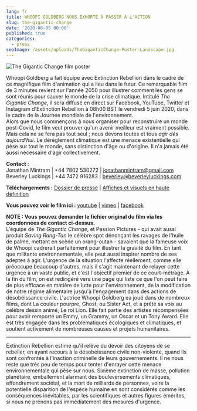 ```yaml
---
lang: fr
title: WHOOPI GOLDBERG NOUS EXHORTE À PASSER À L'ACTION
slug: the-gigantic-change
date: '2020-06-05 00:00'
published: true
categories:
  - press
seoImage: /assets/uploads/TheGiganticChange–Poster-Landscape.jpg
---
```

![The Gigantic Change film poster](/assets/uploads/TheGiganticChange-c.jpg)

Whoopi Goldberg a fait équipe avec Extinction Rebellion dans le cadre de ce magnifique film d'animation qui a lieu dans le futur. Ce remarquable film de 3 minutes revient sur l'année 2050 pour illustrer comment les gens se sont réunis pour sauver le monde de la crise climatique.
Intitulé *The Gigantic Change*, il sera diffusé en direct sur Facebook, YouTube, Twitter et Instagram d'Extinction Rebellion à 08h00 BST le vendredi 5 juin 2020, dans le cadre de la Journée mondiale de l'environnement.\
Alors que nous commençons à nous organiser pour reconstruire un monde post-Covid, le film veut prouver qu'un avenir meilleur est vraiment possible. Mais cela ne se fera pas tout seul ; nous devons toutes et tous *agir dès aujourd'hui*. Le dérèglement climatique est une menace existentielle qui pèse sur tout le monde, sans distinction d'âge ou d'origine. Il n'a jamais été aussi nécessaire d'agir collectivement.  

**Contact :**  
Jonathan Mintram | +44 7802 530272 | jonathanmintram@gmail.com  
Beverley Luckings | +44 7472 916283 | beverley@beverleyluckings.com

**Téléchargements :** [Dossier de presse](https://drive.google.com/file/d/10YlE2Fu-tXx0i2Okj3_SP85s7Iwe9za4/view?usp=sharing) | [Affiches et visuels en haute définition](https://drive.google.com/open?id=1-O9gXJ7coE7XJrEVS39SSWAFuVjWEQp-)

**Vous pouvez voir le film ici :** [youtube](https://youtu.be/wf6VXXNjML0) | [vimeo](https://vimeo.com/425424162/66d531dd86) | [facebook](https://www.facebook.com/ExtinctionRebellion/videos/308403240564157/)

**NOTE : Vous pouvez demander le fichier original du film via les coordonnées de contact ci-dessus.**\
L'équipe de _The Gigantic Change_, et Passion Pictures - qui avait aussi produit _Saving Rang-Tan_ le célèbre spot dénonçant les ravages de l'huile de palme, mettant en scène un orang-outan - savaient que la fameuse voix de Whoopi cadrerait parfaitement pour illustrer la gravité du film. En tant que militante environnementale, elle peut aussi inspirer nombre de ses adeptes à agir.
L'urgence de la situation l'affecte réellement, comme elle préoccupe beaucoup d'autres, mais il s'agit maintenant de relayer cette urgence à un vaste public, et c'est l'objectif premier de ce court-métrage. À la fin du film, on est redirigéré vers une page qui liste ce que l'on peut faire de plus efficace en matière de lutte pour l'environnement, de la modification de notre régime alimentaire jusqu'à l'engagement dans des actions de désobéissance civile.
L'actrice Whoopi Goldberg ea joué dans de nombreux films, dont La couleur pourpre, Ghost, ou Sister Act, et a prêté sa voix au célèbre dessin animé, Le roi Lion. Elle fait partie des artistes récompensées pour avoir remporté un Emmy, un Grammy, un Oscar et un Tony Award. Elle est très engagée dans les problématiques écologiques et climatiques, et soutient activement de nombreuses causes et projets humanitaires.

- - -

Extinction Rebellion estime qu'il relève du devoir des citoyens de se
rebeller, en ayant recours à la désobéissance civile non-violente, quand ils
sont confrontés à l'inaction criminelle de leurs gouvernements. Il ne nous
reste que très peu de temps pour tenter d'enrayer cette menace
environnementale qui pèse sur nous. Sixième extinction de masse, pollution
planétaire, emballement alarmant des bouleversements climatiques,
effondrement sociétal, et la mort de milliards de personnes, voire la
potentielle disparition de l'espèce humaine en sont considérés comme les
conséquences inévitables, par les scientifiques et autres figures émérites,
si nous ne prenons pas immédiatement des mesures d'urgence.
